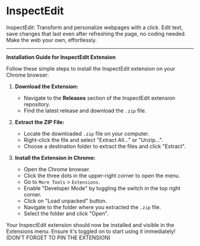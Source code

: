 # InspectEdit
InspectEdit: Transform and personalize webpages with a click. Edit text, save changes that last even after refreshing the page, no coding needed. Make the web your own, effortlessly.



---

**Installation Guide for InspectEdit Extension**

Follow these simple steps to install the InspectEdit extension on your Chrome browser:

1. **Download the Extension:**
   - Navigate to the **Releases** section of the InspectEdit extension repository.
   - Find the latest release and download the `.zip` file.

2. **Extract the ZIP File:**
   - Locate the downloaded `.zip` file on your computer.
   - Right-click the file and select "Extract All..." or "Unzip...".
   - Choose a destination folder to extract the files and click "Extract".

3. **Install the Extension in Chrome:**
   - Open the Chrome browser.
   - Click the three dots in the upper-right corner to open the menu.
   - Go to `More Tools` > `Extensions`.
   - Enable "Developer Mode" by toggling the switch in the top right corner.
   - Click on "Load unpacked" button.
   - Navigate to the folder where you extracted the `.zip` file.
   - Select the folder and click "Open".

Your InspectEdit extension should now be installed and visible in the Extensions menu. Ensure it's toggled on to start using it immediately! 
(DON'T FORGET TO PIN THE EXTENSION) 
